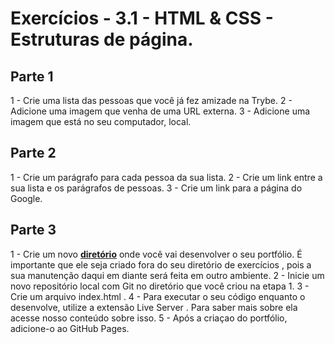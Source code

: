 


# Exercícios - 3.1 - HTML & CSS - Estruturas de página.

## Parte 1

1 - Crie uma lista das pessoas que você já fez amizade na Trybe.
2 - Adicione uma imagem que venha de uma URL externa.
3 - Adicione uma imagem que está no seu computador, local.

## Parte 2

1 - Crie um parágrafo para cada pessoa da sua lista.
2 - Crie um link entre a sua lista e os parágrafos de pessoas.
3 - Crie um link para a página do Google.

## Parte 3

1 - Crie um novo __[diretório](https://github.com/LucasLimaPE/portfolio-web)__ onde você vai desenvolver o seu portfólio. É importante que ele seja criado fora do seu diretório de exercícios , pois a sua manutenção daqui em diante será feita em outro ambiente.
2 - Inicie um novo repositório local com Git no diretório que você criou na etapa 1.
3 - Crie um arquivo index.html .
4 - Para executar o seu código enquanto o desenvolve, utilize a extensão Live Server . Para saber mais sobre ela acesse nosso conteúdo sobre isso.
5 - Após a criaçao do portfólio, adicione-o ao GitHub Pages.







